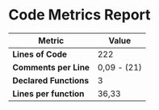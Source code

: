 # Code Metrics Report

| Metric                          | Value       |
|---------------------------------|-------------|
| **Lines of Code**               | 222         |
| **Comments per Line**           | 0,09 - (21) |
| **Declared Functions**          | 3           |
| **Lines per function**          | 36,33       |


